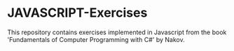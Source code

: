 # JAVASCRIPT-Exercises
This repository contains exercises implemented in Javascript from the book 'Fundamentals of Computer Programming with C#' by Nakov.
